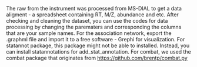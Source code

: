 The raw from the instrument was processed from MS-DIAL to get a data aligment - a spreadsheet containing RT, M/Z, abundance and etc.
After checking and cleaning the dataset, you can use the codes for data processing by changing the parematers and corresponding the columns that are your sample names.
For the association network, export the  .graphml file and import it to a free software - Grephi for visualization. 
For statannot package, this package might not be able to installed. Instead, you can install statannotations for add_stat_annotation.
For combat, we used the combat package that originates from https://github.com/brentp/combat.py
